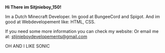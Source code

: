**Hi There im Sitjnieboy_150!**

Im a Dutch Minecraft Developer.
Im good at BungeeCord and Spigot.
And im good at Webdevelopement like: HTML, CSS.

If you need some more information you can check my website:
Or email me at: stijnieboydevelopements@gmail.com

OH AND I LIKE SONIC 
